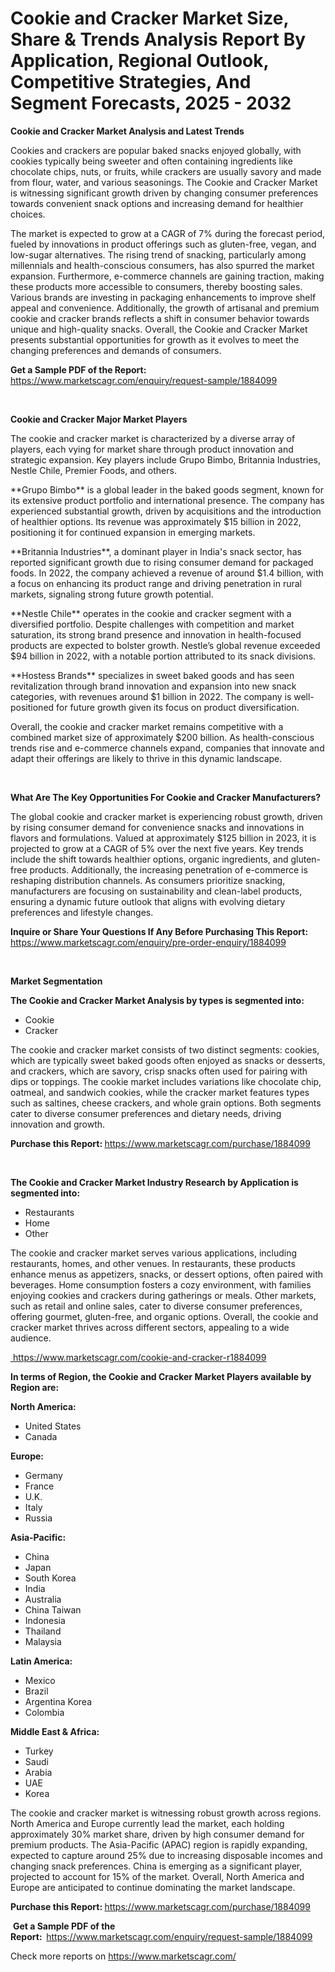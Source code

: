 <p><h1>Cookie and Cracker Market Size, Share & Trends Analysis Report By Application, Regional Outlook, Competitive Strategies, And Segment Forecasts, 2025 - 2032</h1></p><p><strong>Cookie and Cracker Market Analysis and Latest Trends</strong></p>
<p><p>Cookies and crackers are popular baked snacks enjoyed globally, with cookies typically being sweeter and often containing ingredients like chocolate chips, nuts, or fruits, while crackers are usually savory and made from flour, water, and various seasonings. The Cookie and Cracker Market is witnessing significant growth driven by changing consumer preferences towards convenient snack options and increasing demand for healthier choices. </p><p>The market is expected to grow at a CAGR of 7% during the forecast period, fueled by innovations in product offerings such as gluten-free, vegan, and low-sugar alternatives. The rising trend of snacking, particularly among millennials and health-conscious consumers, has also spurred the market expansion. Furthermore, e-commerce channels are gaining traction, making these products more accessible to consumers, thereby boosting sales. Various brands are investing in packaging enhancements to improve shelf appeal and convenience. Additionally, the growth of artisanal and premium cookie and cracker brands reflects a shift in consumer behavior towards unique and high-quality snacks. Overall, the Cookie and Cracker Market presents substantial opportunities for growth as it evolves to meet the changing preferences and demands of consumers.</p></p>
<p><strong>Get a Sample PDF of the Report:&nbsp;</strong> <a href="https://www.marketscagr.com/enquiry/request-sample/1884099?utm_campaign=2041&utm_medium=2&utm_source=Github&utm_content=ia&utm_term=14022025&utm_id=cookie-and-cracker">https://www.marketscagr.com/enquiry/request-sample/1884099</a></p>
<p>&nbsp;</p>
<p><strong>Cookie and Cracker Major Market Players</strong></p>
<p><p>The cookie and cracker market is characterized by a diverse array of players, each vying for market share through product innovation and strategic expansion. Key players include Grupo Bimbo, Britannia Industries, Nestle Chile, Premier Foods, and others. </p><p>**Grupo Bimbo** is a global leader in the baked goods segment, known for its extensive product portfolio and international presence. The company has experienced substantial growth, driven by acquisitions and the introduction of healthier options. Its revenue was approximately $15 billion in 2022, positioning it for continued expansion in emerging markets.</p><p>**Britannia Industries**, a dominant player in India's snack sector, has reported significant growth due to rising consumer demand for packaged foods. In 2022, the company achieved a revenue of around $1.4 billion, with a focus on enhancing its product range and driving penetration in rural markets, signaling strong future growth potential.</p><p>**Nestle Chile** operates in the cookie and cracker segment with a diversified portfolio. Despite challenges with competition and market saturation, its strong brand presence and innovation in health-focused products are expected to bolster growth. Nestle’s global revenue exceeded $94 billion in 2022, with a notable portion attributed to its snack divisions.</p><p>**Hostess Brands** specializes in sweet baked goods and has seen revitalization through brand innovation and expansion into new snack categories, with revenues around $1 billion in 2022. The company is well-positioned for future growth given its focus on product diversification.</p><p>Overall, the cookie and cracker market remains competitive with a combined market size of approximately $200 billion. As health-conscious trends rise and e-commerce channels expand, companies that innovate and adapt their offerings are likely to thrive in this dynamic landscape.</p></p>
<p>&nbsp;</p>
<p><strong>What Are The Key Opportunities For Cookie and Cracker Manufacturers?</strong></p>
<p><p>The global cookie and cracker market is experiencing robust growth, driven by rising consumer demand for convenience snacks and innovations in flavors and formulations. Valued at approximately $125 billion in 2023, it is projected to grow at a CAGR of 5% over the next five years. Key trends include the shift towards healthier options, organic ingredients, and gluten-free products. Additionally, the increasing penetration of e-commerce is reshaping distribution channels. As consumers prioritize snacking, manufacturers are focusing on sustainability and clean-label products, ensuring a dynamic future outlook that aligns with evolving dietary preferences and lifestyle changes.</p></p>
<p><strong>Inquire or Share Your Questions If Any Before Purchasing This Report:</strong> <a href="https://www.marketscagr.com/enquiry/pre-order-enquiry/1884099?utm_campaign=2041&utm_medium=2&utm_source=Github&utm_content=ia&utm_term=14022025&utm_id=cookie-and-cracker">https://www.marketscagr.com/enquiry/pre-order-enquiry/1884099</a></p>
<p>&nbsp;</p>
<p><strong>Market Segmentation</strong></p>
<p><strong>The Cookie and Cracker Market Analysis by types is segmented into:</strong></p>
<p><ul><li>Cookie</li><li>Cracker</li></ul></p>
<p><p>The cookie and cracker market consists of two distinct segments: cookies, which are typically sweet baked goods often enjoyed as snacks or desserts, and crackers, which are savory, crisp snacks often used for pairing with dips or toppings. The cookie market includes variations like chocolate chip, oatmeal, and sandwich cookies, while the cracker market features types such as saltines, cheese crackers, and whole grain options. Both segments cater to diverse consumer preferences and dietary needs, driving innovation and growth.</p></p>
<p><strong>Purchase this Report:&nbsp;</strong><a href="https://www.marketscagr.com/purchase/1884099?utm_campaign=2041&utm_medium=2&utm_source=Github&utm_content=ia&utm_term=14022025&utm_id=cookie-and-cracker">https://www.marketscagr.com/purchase/1884099</a></p>
<p>&nbsp;</p>
<p><strong>The Cookie and Cracker Market Industry Research by Application is segmented into:</strong></p>
<p><ul><li>Restaurants</li><li>Home</li><li>Other</li></ul></p>
<p><p>The cookie and cracker market serves various applications, including restaurants, homes, and other venues. In restaurants, these products enhance menus as appetizers, snacks, or dessert options, often paired with beverages. Home consumption fosters a cozy environment, with families enjoying cookies and crackers during gatherings or meals. Other markets, such as retail and online sales, cater to diverse consumer preferences, offering gourmet, gluten-free, and organic options. Overall, the cookie and cracker market thrives across different sectors, appealing to a wide audience.</p></p>
<p><a href="https://www.marketscagr.com/cookie-and-cracker-r1884099?utm_campaign=2041&utm_medium=2&utm_source=Github&utm_content=ia&utm_term=14022025&utm_id=cookie-and-cracker">&nbsp;https://www.marketscagr.com/cookie-and-cracker-r1884099</a></p>
<p><strong>In terms of Region, the Cookie and Cracker Market Players available by Region are:</strong></p>
<p>
    <p> <strong> North America: </strong>
        <ul>
            <li>United States</li>
            <li>Canada</li>
        </ul>
        </p> 
    <p> <strong> Europe: </strong>
        <ul>
            <li>Germany</li>
            <li>France</li>
            <li>U.K.</li>
            <li>Italy</li>
            <li>Russia</li>
        </ul>
        </p> 
    <p> <strong> Asia-Pacific: </strong>
        <ul>
            <li>China</li>
            <li>Japan</li>
            <li>South Korea</li>
            <li>India</li>
            <li>Australia</li>
            <li>China Taiwan</li>
            <li>Indonesia</li>
            <li>Thailand</li>
            <li>Malaysia</li>
        </ul>
        </p> 
    <p> <strong> Latin America: </strong>
        <ul>
            <li>Mexico</li>
            <li>Brazil</li>
            <li>Argentina Korea</li>
            <li>Colombia</li>
        </ul>
        </p> 
    <p> <strong> Middle East & Africa: </strong>
        <ul>
            <li>Turkey</li>
            <li>Saudi</li>
            <li>Arabia</li>
            <li>UAE</li>
            <li>Korea</li>
        </ul>
    </p>
    </p>
<p><p>The cookie and cracker market is witnessing robust growth across regions. North America and Europe currently lead the market, each holding approximately 30% market share, driven by high consumer demand for premium products. The Asia-Pacific (APAC) region is rapidly expanding, expected to capture around 25% due to increasing disposable incomes and changing snack preferences. China is emerging as a significant player, projected to account for 15% of the market. Overall, North America and Europe are anticipated to continue dominating the market landscape.</p></p>
<p><strong>Purchase this Report: </strong><a href="https://www.marketscagr.com/purchase/1884099?utm_campaign=2041&utm_medium=2&utm_source=Github&utm_content=ia&utm_term=14022025&utm_id=cookie-and-cracker">https://www.marketscagr.com/purchase/1884099</a></p>
<p>&nbsp;<strong>Get a Sample PDF of the Report:&nbsp;&nbsp;</strong><a href="https://www.marketscagr.com/enquiry/request-sample/1884099?utm_campaign=2041&utm_medium=2&utm_source=Github&utm_content=ia&utm_term=14022025&utm_id=cookie-and-cracker">https://www.marketscagr.com/enquiry/request-sample/1884099</a></p>
<p><strong></strong></p>
<p>Check more reports on <a href="https://www.marketscagr.com/?utm_campaign=2041&utm_medium=2&utm_source=Github&utm_content=ia&utm_term=14022025&utm_id=cookie-and-cracker">https://www.marketscagr.com/</a></p>